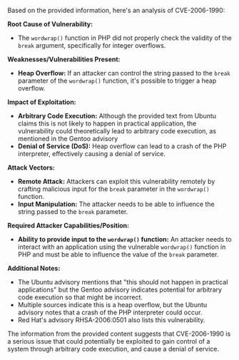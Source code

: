 Based on the provided information, here's an analysis of CVE-2006-1990:

**Root Cause of Vulnerability:**

*   The `wordwrap()` function in PHP did not properly check the validity of the `break` argument, specifically for integer overflows.

**Weaknesses/Vulnerabilities Present:**

*   **Heap Overflow:**  If an attacker can control the string passed to the `break` parameter of the `wordwrap()` function, it's possible to trigger a heap overflow.

**Impact of Exploitation:**

*   **Arbitrary Code Execution:** Although the provided text from Ubuntu claims this is not likely to happen in practical application, the vulnerability could theoretically lead to arbitrary code execution, as mentioned in the Gentoo advisory
*   **Denial of Service (DoS):**  Heap overflow can lead to a crash of the PHP interpreter, effectively causing a denial of service.

**Attack Vectors:**

*   **Remote Attack:** Attackers can exploit this vulnerability remotely by crafting malicious input for the `break` parameter in the `wordwrap()` function.
*   **Input Manipulation:** The attacker needs to be able to influence the string passed to the `break` parameter.

**Required Attacker Capabilities/Position:**

*   **Ability to provide input to the `wordwrap()` function:** An attacker needs to interact with an application using the vulnerable `wordwrap()` function in PHP and must be able to influence the value of the `break` parameter.

**Additional Notes:**

*   The Ubuntu advisory mentions that "this should not happen in practical applications" but the Gentoo advisory indicates potential for arbitrary code execution so that might be incorrect.
*   Multiple sources indicate this is a heap overflow, but the Ubuntu advisory notes that a crash of the PHP interpreter could occur.
*   Red Hat's advisory RHSA-2006:0501 also lists this vulnerability.

The information from the provided content suggests that CVE-2006-1990 is a serious issue that could potentially be exploited to gain control of a system through arbitrary code execution, and cause a denial of service.